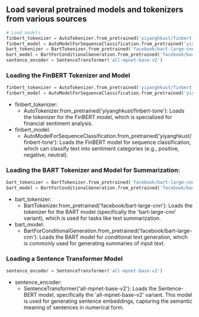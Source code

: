 ## Load several pretrained models and tokenizers from various sources
```python
# Load models
finbert_tokenizer = AutoTokenizer.from_pretrained('yiyanghkust/finbert-tone')
finbert_model = AutoModelForSequenceClassification.from_pretrained('yiyanghkust/finbert-tone')
bart_tokenizer = BartTokenizer.from_pretrained('facebook/bart-large-cnn')
bart_model = BartForConditionalGeneration.from_pretrained('facebook/bart-large-cnn')
sentence_encoder = SentenceTransformer('all-mpnet-base-v2')
```
### Loading the FinBERT Tokenizer and Model
```python
finbert_tokenizer = AutoTokenizer.from_pretrained('yiyanghkust/finbert-tone')
finbert_model = AutoModelForSequenceClassification.from_pretrained('yiyanghkust/finbert-tone')
```
  - finbert_tokenizer:
    - AutoTokenizer.from_pretrained('yiyanghkust/finbert-tone'): Loads the tokenizer for the FinBERT model, which is specialized for financial sentiment analysis.
  - finbert_model:
    - AutoModelForSequenceClassification.from_pretrained('yiyanghkust/finbert-tone'): Loads the FinBERT model for sequence classification, which can classify text into sentiment categories (e.g., positive, negative, neutral).
### Loading the BART Tokenizer and Model for Summarization:
```python
bart_tokenizer = BartTokenizer.from_pretrained('facebook/bart-large-cnn')
bart_model = BartForConditionalGeneration.from_pretrained('facebook/bart-large-cnn')
```
  - bart_tokenizer:
    - BartTokenizer.from_pretrained('facebook/bart-large-cnn'): Loads the tokenizer for the BART model (specifically the 'bart-large-cnn' variant), which is used for tasks like text summarization.
  - bart_model:
    - BartForConditionalGeneration.from_pretrained('facebook/bart-large-cnn'): Loads the BART model for conditional text generation, which is commonly used for generating summaries of input text.
### Loading a Sentence Transformer Model
```python
sentence_encoder = SentenceTransformer('all-mpnet-base-v2')
```
  - sentence_encoder:
    - SentenceTransformer('all-mpnet-base-v2'): Loads the Sentence-BERT model, specifically the 'all-mpnet-base-v2' variant. This model is used for generating sentence embeddings, capturing the semantic meaning of sentences in numerical form.

